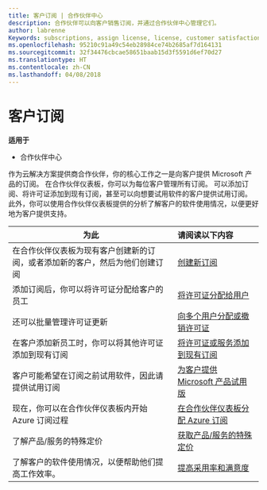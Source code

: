 ```yaml
---
title: 客户订阅 | 合作伙伴中心
description: 合作伙伴可以向客户销售订阅，并通过合作伙伴中心管理它们。
author: labrenne
Keywords: subscriptions, assign license, license, customer satisfaction, Azure subscriptions
ms.openlocfilehash: 95210c91a49c54eb28984ce74b2685af7d164131
ms.sourcegitcommit: 32f34476cbcae58651baab15d3f5591d6ef70d27
ms.translationtype: HT
ms.contentlocale: zh-CN
ms.lasthandoff: 04/08/2018
---
```

# <a name="customer-subscriptions"></a>客户订阅

**适用于**

-  合作伙伴中心

作为云解决方案提供商合作伙伴，你的核心工作之一是向客户提供 Microsoft 产品的订阅。 在合作伙伴仪表板，你可以为每位客户管理所有订阅。 可以添加订阅、将许可证添加到现有订阅，甚至可以向想要试用软件的客户提供试用订阅。 此外，你可以使用合作伙伴仪表板提供的分析了解客户的软件使用情况，以便更好地为客户提供支持。

|**为此**   |**请阅读以下内容**   |
|----------------------|:----------------------|
|在合作伙伴仪表板为现有客户创建新的订阅，或者添加新的客户，然后为他们创建订阅|[创建新订阅](create-a-new-subscription.md)|
|添加订阅后，你可以将许可证分配给客户的员工  |[将许可证分配给用户](assign-licenses-to-users.md)|
|还可以批量管理许可证更新   |[向多个用户分配或撤销许可证](bulk-license-provisioning-for-multiple-users.md)|
|在客户添加新员工时，你可以将其他许可证添加到现有订阅   |[将许可证或服务添加到现有订阅](add-licenses-or-services-to-an-existing-subscription.md)|
|客户可能希望在订阅之前试用软件，因此请提供试用订阅    |[为客户提供 Microsoft 产品试用版](offer-your-customers-trials-of-microsoft-products.md)|
|现在，你可以在合作伙伴仪表板内开始 Azure 订阅过程   |[在合作伙伴仪表板分配 Azure 订阅](assign-azure-subscriptions.md)|
|了解产品/服务的特殊定价   |[获取产品/服务的特殊定价](get-special-pricing-for-offers.md)|
|了解客户的软件使用情况，以便帮助他们提高工作效率。   | [提高采用率和满意度](increasing-adoption-and-satisfaction.md)   | 

































 

 



